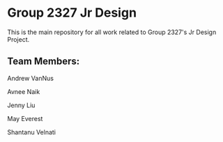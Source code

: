 # Group 2327 Jr Design

This is the main repository for all work related to Group 2327's Jr Design Project.

## Team Members:

Andrew VanNus

Avnee Naik

Jenny Liu 

May Everest

Shantanu Velnati
